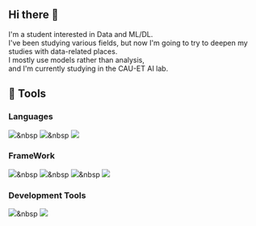 ## Hi there 👋

I'm a student interested in Data and ML/DL.   
I've been studying various fields, but now I'm going to try to deepen my studies with data-related places.   
I mostly use models rather than analysis,   
and I'm currently studying in the CAU-ET AI lab.

## 🔧 Tools
### Languages
<img src="https://img.shields.io/badge/python-808080?style=for-the-badge&logo=python&logoColor=000000" />&nbsp
<img src="https://img.shields.io/badge/MySQL-808080?style=for-the-badge&logo=MySQL&logoColor=000000" />&nbsp
<img src="https://img.shields.io/badge/R-808080?style=for-the-badge&logo=R&logoColor=000000" />

### FrameWork
<img src="https://img.shields.io/badge/PyTorch-808080?style=for-the-badge&logo=PyTorch&logoColor=000000" />&nbsp
<img src="https://img.shields.io/badge/scikit-learn-808080?style=for-the-badge&logo=scikit-learn&logoColor=000000" />&nbsp
<img src="https://img.shields.io/badge/TensorFlow-808080?style=for-the-badge&logo=TensorFlow&logoColor=000000" />&nbsp
<img src="https://img.shields.io/badge/Keras-808080?style=for-the-badge&logo=Keras&logoColor=000000" />

### Development Tools
<img src="https://img.shields.io/badge/VScode-808080?style=for-the-badge&logo=VScode&logoColor=000000" />&nbsp
<img src="https://img.shields.io/badge/Anaconda-808080?style=for-the-badge&logo=Anaconda&logoColor=000000" />

<!--
**Noru-Kang/Noru-Kang** is a ✨ _special_ ✨ repository because its `README.md` (this file) appears on your GitHub profile.

Here are some ideas to get you started:

- 🔭 I’m currently working on ...
- 🌱 I’m currently learning ...
- 👯 I’m looking to collaborate on ...
- 🤔 I’m looking for help with ...
- 💬 Ask me about ...
- 📫 How to reach me: ...
- 😄 Pronouns: ...
- ⚡ Fun fact: ...
-->
